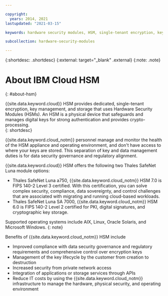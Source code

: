 ```yaml
---

copyright:
  years: 2014, 2021
lastupdated: "2021-03-15"

keywords: hardware security modules, HSM, single-tenant encryption, key management, Gemalto SafeNet Luna, FIPS certified, cryptographic, keys, Thales

subcollection: hardware-security-modules

---
```


{:shortdesc: .shortdesc}
{:external: target="_blank" .external}
{:note: .note}

# About IBM Cloud HSM
{: #about-hsm}

{{site.data.keyword.cloud}} HSM provides dedicated, single-tenant encryption, key management, and storage that uses Hardware Security Modules (HSMs). An HSM is a physical device that safeguards and manages digital keys for strong authentication and provides crypto-processing.  
{: shortdesc}

{{site.data.keyword.cloud_notm}} personnel manage and monitor the health of the HSM appliance and operating environment, and don't have access to where your keys are stored. This separation of key and data management duties is for data security governance and regulatory alignment.

{{site.data.keyword.cloud}} HSM offers the following two Thales SafeNet Luna module options:

* Thales SafeNet Luna a750, {{site.data.keyword.cloud_notm}} HSM 7.0 is FIPS 140-2 Level 3 certified. With this certification, you can solve complex security, compliance, data sovereignty, and control challenges that are associated with migrating and running cloud-based workloads.
* Thales SafeNet Luna SA 7000, {{site.data.keyword.cloud_notm}} HSM 6.0 is FIPS 140-2 Level 2 certified for PKI, digital signatures, and cryptographic key storage.

Supported operating systems include AIX, Linux, Oracle Solaris, and Microsoft Windows.
{: note}

Benefits of {{site.data.keyword.cloud_notm}} HSM include

* Improved compliance with data security governance and regulatory requirements and comprehensive control over encryption keys
* Management of the key lifecycle by the customer from creation to destruction
* Increased security from private network access
* Integration of applications or storage services through APIs
* Reduce IT costs by using the {{site.data.keyword.cloud_notm}} infrastructure to manage the hardware, physical security, and operating environment
